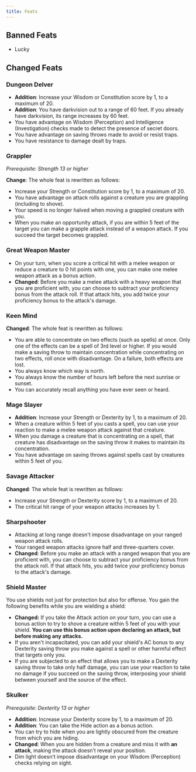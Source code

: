 ```yaml
---
title: Feats
---
```


## Banned Feats
- Lucky

## Changed Feats

### Dungeon Delver
- **Addition**: Increase your Wisdom or Constitution score by 1, to a maximum of 20.
- **Addition**: You have darkvision out to a range of 60 feet. If you already have darkvision, its range increases by 60 feet.
- You have advantage on Wisdom (Perception) and Intelligence (Investigation) checks made to detect the presence of secret doors.
- You have advantage on saving throws made to avoid or resist traps.
- You have resistance to damage dealt by traps.

### Grappler
*Prerequisite: Strength 13 or higher*

**Change**: The whole feat is rewritten as follows:
- Increase your Strength or Constitution score by 1, to a maximum of 20.
- You have advantage on attack rolls against a creature you are grappling (including to shove).
- Your speed is no longer halved when moving a grappled creature with you.
- When you make an opportunity attack, if you are within 5 feet of the target you can make a grapple attack instead of a weapon attack. If you succeed the target becomes grappled.

### Great Weapon Master
- On your turn, when you score a critical hit with a melee weapon or reduce a creature to 0 hit points with one, you can make one melee weapon attack as a bonus action.
- **Changed**: Before you make a melee attack with a heavy weapon that you are proficient with, you can choose to subtract your proficiency bonus from the attack roll. If that attack hits, you add twice your proficiency bonus to the attack's damage.

### Keen Mind
**Changed**: The whole feat is rewritten as follows:
- You are able to concentrate on two effects (such as spells) at once. Only one of the effects can be a spell of 3rd level or higher. If you would make a saving throw to maintain concentration while concentrating on two effects, roll once with disadvantage. On a failure, both effects are lost.
- You always know which way is north.
- You always know the number of hours left before the next sunrise or sunset.
- You can accurately recall anything you have ever seen or heard.

### Mage Slayer
- **Addition**: Increase your Strength or Dexterity by 1, to a maximum of 20.
- When a creature within 5 feet of you casts a spell, you can use your reaction to make a melee weapon attack against that creature.
- When you damage a creature that is concentrating on a spell, that creature has disadvantage on the saving throw it makes to maintain its concentration.
- You have advantage on saving throws against spells cast by creatures within 5 feet of you.

### Savage Attacker
**Changed**: The whole feat is rewritten as follows:
- Increase your Strength or Dexterity score by 1, to a maximum of 20.
- The critical hit range of your weapon attacks increases by 1.

### Sharpshooter
- Attacking at long range doesn't impose disadvantage on your ranged weapon attack rolls.
- Your ranged weapon attacks ignore half and three-quarters cover.
- **Changed**: Before you make an attack with a ranged weapon that you are proficient with, you can choose to subtract your proficiency bonus from the attack roll. If that attack hits, you add twice your proficiency bonus to the attack's damage.

### Shield Master
You use shields not just for protection but also for offense. You gain the following benefits while you are wielding a shield:

- **Changed:** If you take the Attack action on your turn, you can use a bonus action to try to shove a creature within 5 feet of you with your shield. **You can use this bonus action upon declaring an attack, but before making any attacks.**
- If you aren't incapacitated, you can add your shield's AC bonus to any Dexterity saving throw you make against a spell or other harmful effect that targets only you.
- If you are subjected to an effect that allows you to make a Dexterity saving throw to take only half damage, you can use your reaction to take no damage if you succeed on the saving throw, interposing your shield between yourself and the source of the effect.

### Skulker
*Prerequisite: Dexterity 13 or higher*
- **Addition**: Increase your Dexterity score by 1, to a maximum of 20.
- **Addition**: You can take the Hide action as a bonus action.
- You can try to hide when you are lightly obscured from the creature from which you are hiding.
- **Changed**: When you are hidden from a creature and miss it with **an attack**, making the attack doesn’t reveal your position.
- Dim light doesn’t impose disadvantage on your Wisdom (Perception) checks relying on sight.

